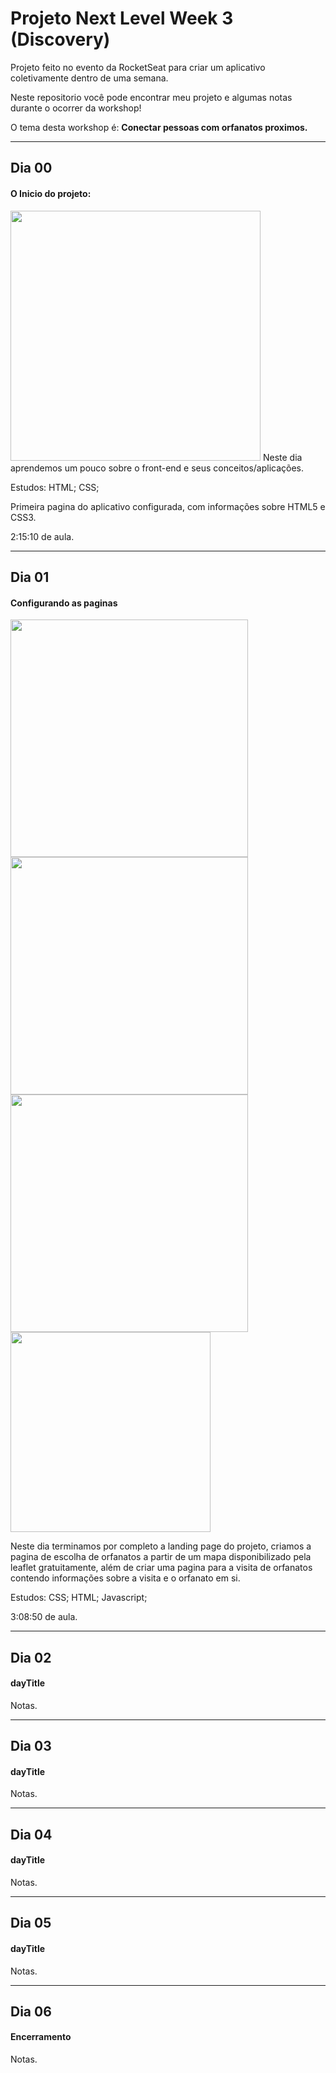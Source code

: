 # Projeto Next Level Week 3 (Discovery)
 Projeto feito no evento da RocketSeat para criar um aplicativo coletivamente dentro de uma semana.
 
 Neste repositorio você pode encontrar meu projeto e algumas notas durante o ocorrer da workshop!
 
 O tema desta workshop é: __Conectar pessoas com orfanatos proximos.__
 
 ---
 ## Dia 00
  #### O Inicio do projeto: 
 <img src="https://user-images.githubusercontent.com/68889180/95921166-2eb08b00-0d87-11eb-88ba-ef215b94f01b.png" width="400px">
 Neste dia aprendemos um pouco sobre o front-end e seus conceitos/aplicações.
 
 Estudos: HTML; CSS;
 
 Primeira pagina do aplicativo configurada, com informações sobre HTML5 e CSS3.
 
 2:15:10 de aula.
 
 ---
 ## Dia 01
  #### Configurando as paginas
<p>
  <img src="https://user-images.githubusercontent.com/68889180/95921513-ce6e1900-0d87-11eb-8641-09692da20ead.png" width="380px">
  <img src="https://user-images.githubusercontent.com/68889180/95921882-81d70d80-0d88-11eb-9b3b-13d2750421d2.png" width="380px">
  <img src="https://user-images.githubusercontent.com/68889180/95929926-98d32b00-0d9b-11eb-85ad-2187b5c6a8a9.png" width="380px">
  <img src="https://user-images.githubusercontent.com/68889180/95930316-8dccca80-0d9c-11eb-8444-4f4a0f53a9a6.png" width="320px">
</p>

 Neste dia terminamos por completo a landing page do projeto, criamos a pagina de escolha de orfanatos a partir de um mapa disponibilizado pela leaflet gratuitamente, além de criar uma pagina para a visita de orfanatos contendo informações sobre a visita e o orfanato em si.

 Estudos: CSS; HTML; Javascript;
 
 3:08:50 de aula.
 
 --- 
 ## Dia 02
  #### dayTitle 
 Notas.
 
 ---
 ## Dia 03
  #### dayTitle
 Notas.
 
 ---
 ## Dia 04
  #### dayTitle
 Notas.
 
 ---
 ## Dia 05
  #### dayTitle
 Notas.
 
 ---
 ## Dia 06
  #### Encerramento
 Notas.
 
